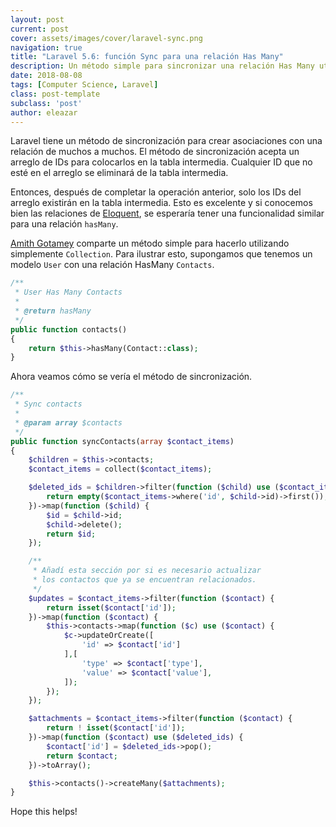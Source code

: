 ```yaml
---
layout: post
current: post
cover: assets/images/cover/laravel-sync.png
navigation: true
title: "Laravel 5.6: función Sync para una relación Has Many"
description: Un método simple para sincronizar una relación Has Many utilizando Collections en Laravel.
date: 2018-08-08
tags: [Computer Science, Laravel]
class: post-template
subclass: 'post'
author: eleazar
---
```


Laravel tiene un método de sincronización para crear asociaciones con una relación de muchos a muchos. El método de sincronización acepta un arreglo de IDs para colocarlos en la tabla intermedia. Cualquier ID que no esté en el arreglo se eliminará de la tabla intermedia.

Entonces, después de completar la operación anterior, solo los IDs del arreglo existirán en la tabla intermedia. Esto es excelente y si conocemos bien las relaciones de [Eloquent](https://laravel.com/docs/5.6/eloquent-relationships), se esperaría tener una funcionalidad similar para una relación `hasMany`.

[Amith Gotamey](https://medium.com/@amithgotamey/laravel-5-2-sync-method-for-has-many-relationship-3e279d6dd07d) comparte un método simple para hacerlo utilizando simplemente `Collection`. Para ilustrar esto, supongamos que tenemos un modelo `User` con una relación HasMany `Contacts`.

```php
/**
 * User Has Many Contacts
 *
 * @return hasMany
 */
public function contacts()
{
    return $this->hasMany(Contact::class);
}
```

Ahora veamos cómo se vería el método de sincronización.


```php
/**
 * Sync contacts
 *
 * @param array $contacts
 */
public function syncContacts(array $contact_items)
{
    $children = $this->contacts;
    $contact_items = collect($contact_items);

    $deleted_ids = $children->filter(function ($child) use ($contact_items) {
        return empty($contact_items->where('id', $child->id)->first());
    })->map(function ($child) {
        $id = $child->id;
        $child->delete();
        return $id;
    });

    /**
     * Añadí esta sección por si es necesario actualizar
     * los contactos que ya se encuentran relacionados.
     */
    $updates = $contact_items->filter(function ($contact) {
        return isset($contact['id']);
    })->map(function ($contact) {
        $this->contacts->map(function ($c) use ($contact) {
            $c->updateOrCreate([
                'id' => $contact['id']
            ],[
                'type' => $contact['type'],
                'value' => $contact['value'],
            ]);
        });
    });

    $attachments = $contact_items->filter(function ($contact) {
        return ! isset($contact['id']);
    })->map(function ($contact) use ($deleted_ids) {
        $contact['id'] = $deleted_ids->pop();
        return $contact;
    })->toArray();

    $this->contacts()->createMany($attachments);
}
```

Hope this helps!
